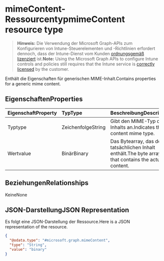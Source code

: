 # <a name="mimecontent-resource-type"></a><span data-ttu-id="57b58-101">mimeContent-Ressourcentyp</span><span class="sxs-lookup"><span data-stu-id="57b58-101">mimeContent resource type</span></span>

> <span data-ttu-id="57b58-102">**Hinweis:** Die Verwendung der Microsoft Graph-APIs zum Konfigurieren von Intune-Steuerelementen und -Richtlinien erfordert dennoch, dass der Intune-Dienst vom Kunden [ordnungsgemäß lizenziert](https://go.microsoft.com/fwlink/?linkid=839381) ist.</span><span class="sxs-lookup"><span data-stu-id="57b58-102">**Note:** Using the Microsoft Graph APIs to configure Intune controls and policies still requires that the Intune service is [correctly licensed](https://go.microsoft.com/fwlink/?linkid=839381) by the customer.</span></span>

<span data-ttu-id="57b58-103">Enthält die Eigenschaften für generischen MIME-Inhalt.</span><span class="sxs-lookup"><span data-stu-id="57b58-103">Contains properties for a generic mime content.</span></span>
## <a name="properties"></a><span data-ttu-id="57b58-104">Eigenschaften</span><span class="sxs-lookup"><span data-stu-id="57b58-104">Properties</span></span>
|<span data-ttu-id="57b58-105">Eigenschaft</span><span class="sxs-lookup"><span data-stu-id="57b58-105">Property</span></span>|<span data-ttu-id="57b58-106">Typ</span><span class="sxs-lookup"><span data-stu-id="57b58-106">Type</span></span>|<span data-ttu-id="57b58-107">Beschreibung</span><span class="sxs-lookup"><span data-stu-id="57b58-107">Description</span></span>|
|:---|:---|:---|
|<span data-ttu-id="57b58-108">Typ</span><span class="sxs-lookup"><span data-stu-id="57b58-108">type</span></span>|<span data-ttu-id="57b58-109">Zeichenfolge</span><span class="sxs-lookup"><span data-stu-id="57b58-109">String</span></span>|<span data-ttu-id="57b58-110">Gibt den MIME-Typ des Inhalts an.</span><span class="sxs-lookup"><span data-stu-id="57b58-110">Indicates the content mime type.</span></span>|
|<span data-ttu-id="57b58-111">Wert</span><span class="sxs-lookup"><span data-stu-id="57b58-111">value</span></span>|<span data-ttu-id="57b58-112">Binär</span><span class="sxs-lookup"><span data-stu-id="57b58-112">Binary</span></span>|<span data-ttu-id="57b58-113">Das Bytearray, das den tatsächlichen Inhalt enthält.</span><span class="sxs-lookup"><span data-stu-id="57b58-113">The byte array that contains the actual content.</span></span>|

## <a name="relationships"></a><span data-ttu-id="57b58-114">Beziehungen</span><span class="sxs-lookup"><span data-stu-id="57b58-114">Relationships</span></span>
<span data-ttu-id="57b58-115">Keine</span><span class="sxs-lookup"><span data-stu-id="57b58-115">None</span></span>
## <a name="json-representation"></a><span data-ttu-id="57b58-116">JSON-Darstellung</span><span class="sxs-lookup"><span data-stu-id="57b58-116">JSON Representation</span></span>
<span data-ttu-id="57b58-117">Es folgt eine JSON-Darstellung der Ressource.</span><span class="sxs-lookup"><span data-stu-id="57b58-117">Here is a JSON representation of the resource.</span></span>
<!--{
  "blockType": "resource",
  "@odata.type": "microsoft.graph.mimeContent"
}-->
``` json
{
  "@odata.type": "#microsoft.graph.mimeContent",
  "type": "String",
  "value": "binary"
}
```








